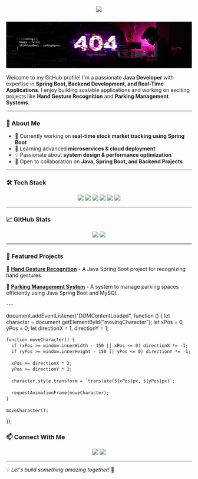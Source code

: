 <h1 align="center">
  <img src="https://readme-typing-svg.herokuapp.com?font=Fira+Code&weight=600&size=30&duration=4000&pause=1000&color=F7B93E&center=true&vCenter=true&width=450&lines=Hi%2C+I'm+Anurag+Verma!+%F0%9F%91%8B;Welcome+to+my+GitHub+Profile!">  
</h1>



![Background](https://github.com/anuragverma394/anuragverma394/blob/aa73c6119b9b49a224bfa2f9879561621711d426/linkeden%20banner.jpg)

Welcome to my GitHub profile! I'm a passionate **Java Developer** with expertise in **Spring Boot, Backend Development, and Real-Time Applications**. I enjoy building scalable applications and working on exciting projects like **Hand Gesture Recognition** and **Parking Management Systems**.

---

### 🚀 About Me
- 🔭 Currently working on **real-time stock market tracking using Spring Boot**
- 🌱 Learning advanced **microservices & cloud deployment**
- 💡 Passionate about **system design & performance optimization**
- 🎯 Open to collaboration on **Java, Spring Boot, and Backend Projects**

---

### 🛠️ Tech Stack

<p align="center">
  <img src="https://img.shields.io/badge/Java-ED8B00?style=for-the-badge&logo=java&logoColor=white">
  <img src="https://img.shields.io/badge/Spring%20Boot-6DB33F?style=for-the-badge&logo=spring-boot&logoColor=white">
  <img src="https://img.shields.io/badge/MySQL-4479A1?style=for-the-badge&logo=mysql&logoColor=white">
  <img src="https://img.shields.io/badge/HTML5-E34F26?style=for-the-badge&logo=html5&logoColor=white">
  <img src="https://img.shields.io/badge/CSS3-1572B6?style=for-the-badge&logo=css3&logoColor=white">
  <img src="https://img.shields.io/badge/Docker-2496ED?style=for-the-badge&logo=docker&logoColor=white">
</p>

---

### 📈 GitHub Stats
<p align="center">
  <img src="https://github-readme-stats.vercel.app/api?username=anuragverma394&show_icons=true&theme=radical" width="48%"/>
  <img src="https://github-readme-streak-stats.herokuapp.com/?user=anuragverma394&theme=radical" width="48%"/>
</p>

---

### 📌 Featured Projects

🔹 [**Hand Gesture Recognition**](https://github.com/anuragverma394/hand-gesture-recognition) - A Java Spring Boot project for recognizing hand gestures.

🔹 [**Parking Management System**](https://github.com/anuragverma394/parking-management-system) - A system to manage parking spaces efficiently using Java Spring Boot and MySQL.

---<style>
  body {
    position: relative;
    overflow: hidden;
  }
  #animationContainer {
    position: fixed;
    top: 0;
    left: 0;
    width: 100vw;
    height: 100vh;
    pointer-events: none;
  }
  #movingCharacter {
    position: absolute;
    width: 150px;
    height: 150px;
  }
</style>

<div id="animationContainer">
  <dotlottie-player id="movingCharacter"
    src="https://lottie.host/483310fb-a3dd-45e0-90c1-d5e505464b58/KcbYEnWhF2.lottie"
    background="transparent"
    speed="1"
    loop autoplay>
  </dotlottie-player>
</div>

<script src="https://unpkg.com/@dotlottie/player-component@2.7.12/dist/dotlottie-player.mjs" type="module"></script>
<dotlottie-player src="https://lottie.host/483310fb-a3dd-45e0-90c1-d5e505464b58/KcbYEnWhF2.lottie" background="transparent" speed="1" style="width: 300px; height: 300px" loop autoplay></dotlottie-player>

  document.addEventListener("DOMContentLoaded", function () {
    let character = document.getElementById("movingCharacter");
    let xPos = 0, yPos = 0;
    let directionX = 1, directionY = 1;

    function moveCharacter() {
      if (xPos >= window.innerWidth - 150 || xPos <= 0) directionX *= -1;
      if (yPos >= window.innerHeight - 150 || yPos <= 0) directionY *= -1;

      xPos += directionX * 2;
      yPos += directionY * 2;

      character.style.transform = `translate(${xPos}px, ${yPos}px)`;

      requestAnimationFrame(moveCharacter);
    }

    moveCharacter();
  });
</script>



### 📫 Connect With Me
<p align="center">
  <a href="https://linkedin.com/in/anurag-verma-811ba4270"><img src="https://img.shields.io/badge/LinkedIn-Connect-blue?style=for-the-badge&logo=linkedin"></a>
  <a href="mailto:anuragverma394@gmail.com"><img src="https://img.shields.io/badge/Email-Contact-red?style=for-the-badge&logo=gmail"></a>
</p>

---

💡 *Let's build something amazing together!* 🚀
